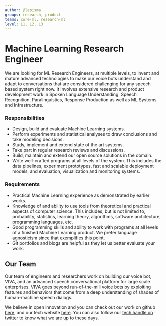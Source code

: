 ```yaml
---
author: @lepisma
groups: research, product
teams: core-ml, research-ml
level: L1, L2, L3
---
```


# Machine Learning Research Engineer

We are looking for ML Research Engineers, at multiple levels, to invent and
mature advanced technologies to make our voice bots understand and adapt to
conversations that are considered challenging for any speech based system right
now. It involves extensive research and product development work in Spoken
Language Understanding, Speech Recognition, Paralinguistics, Response Production
as well as ML Systems and Infrastructure.

### Responsibilities

+ Design, build and evaluate Machine Learning systems.
+ Perform experiments and statistical analyses to draw conclusions and take
  modeling decisions.
+ Study, implement and extend state of the art systems.
+ Take part in regular research reviews and discussions.
+ Build, maintain and extend our open source solutions in the domain.
+ Write well-crafted programs at all levels of the system. This includes the
  data pipelines, experiment prototypes, fast and scalable deployment models,
  and evaluation, visualization and monitoring systems.
 
### Requirements

+ Practical Machine Learning experience as demonstrated by earlier works.
+ Knowledge of and ability to use tools from theoretical and practical aspects
  of computer science. This includes, but is not limited to, probability,
  statistics, learning theory, algorithms, software architecture, programming
  languages, etc.
+ Good programming skills and ability to work with programs at all levels of a
  finished Machine Learning product. We prefer language agnosticism since that
  exemplifies this point.
+ Git portfolios and blogs are helpful as they let us better evaluate your work.

## Our Team

Our team of engineers and researchers work on building our voice bot, VIVA, and
an advanced speech conversational platform for large scale enterprises. VIVA
goes beyond run-of-the-mill voice bots by exploiting features and behaviors that
come from a deep understanding of shades of human-machine speech dialogs.

We believe in open innovation and you can check out our work on github [here](https://github.com/skit-ai), and
our tech website [here](https://tech.skit.ai/). You can also follow our [tech handle on twitter](https://twitter.com/SkitTech/) to know
what we are up to these days.
